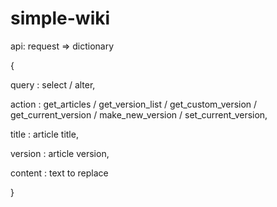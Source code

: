 # simple-wiki

api: request => dictionary 

{

  query : select / alter,
  
  action : get_articles / get_version_list / get_custom_version / get_current_version / make_new_version / set_current_version,
  
  title : article title,
  
  version : article version,
  
  content : text to replace
  
}
